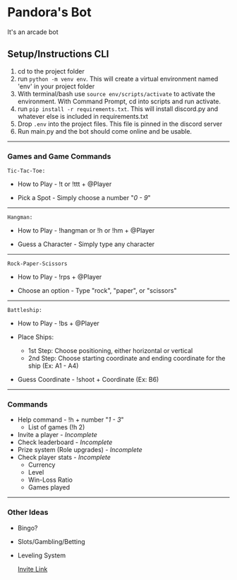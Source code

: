 # Pandora's Bot
It's an arcade bot

## Setup/Instructions CLI
1. cd to the project folder
2. run `python -m venv env`. This will create a virtual environment named 'env' in your project folder
3. With terminal/bash use `source env/scripts/activate` to activate the environment. With Command Prompt, cd into scripts and run activate.
4. run `pip install -r requirements.txt`. This will install discord.py and whatever else is included in requirements.txt
5. Drop `.env` into the project files. This file is pinned in the discord server
6. Run main.py and the bot should come online and be usable.

----

### Games and Game Commands
	
	Tic-Tac-Toe:
* How to Play - !t or !ttt + @Player

* Pick a Spot - Simply choose a number "*0 - 9*"
	
----

    Hangman: 
* How to Play - !hangman or !h or !hm + @Player

* Guess a Character - Simply type any character 

----

    Rock-Paper-Scissors
* How to Play - !rps + @Player

* Choose an option - Type "rock", "paper", or "scissors"

----

    Battleship:
* How to Play - !bs + @Player

* Place Ships:
    * 1st Step: Choose positioning, either horizontal or vertical  
    * 2nd Step: Choose starting coordinate and ending coordinate for the
     ship (Ex: A1 - A4)
    
* Guess Coordinate - !shoot + Coordinate (Ex: B6)
----

### Commands
- Help command - !h + number "*1 - 3*"
    - List of games (!h 2)
- Invite a player - *Incomplete*
- Check leaderboard - *Incomplete*
- Prize system (Role upgrades) - *Incomplete*
- Check player stats - *Incomplete*
  - Currency
  - Level
  - Win-Loss Ratio
  - Games played
  
----
  
### Other Ideas 

- Bingo?
- Slots/Gambling/Betting
- Leveling System
 
  
  [Invite Link](https://discordapp.com/api/oauth2/authorize?client_id=682350831429091357&permissions=268545104&redirect_uri=https%3A%2F%2Fdiscordapp.com%2Fapi%2Foauth2%2Fauthorize%3Fclient_id%3D682350831429091357%26permissions%3D0%26scope%3Dbot&scope=bot)
